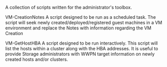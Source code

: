 A collection of scripts written for the administrator's toolbox.

VM-CreationNotes
  A script designed to be run as a scheduled task. The script will seek 
  newly created/deployed/registered guest machines in a VM environment
  and replace the Notes with information regarding the VM Creation
  
VM-GetHostHBA
  A script designed to be run interactively. This script will list the
  hosts within a cluster along with the HBA addresses. It is useful to
  provide Storage administrators with WWPN target information on newly
  created hosts and/or clusters.
